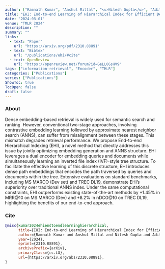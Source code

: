```yaml
---
author: ["Ramnath Kumar", "Anshul Mittal", "<u>Nilesh Gupta</u>", "Aditya Kusupati", "Inderjit S. Dhillon", "Prateek Jain"]
title: "EHI: End-to-end Learning of Hierarchical Index for Efficient Dense Retrieval"
date: "2024-08-01"
venue: "TMLR 2024"
description: ""
summary: ""
links:
  - text: "Paper"
    url: "https://arxiv.org/pdf/2310.08891"
  - text: "Bibtex"
    url: "/publications/ehi/#cite"
  - text: OpenReview
    url: "https://openreview.net/forum?id=GeLLOGsHV9"
tags: ["information-retrieval", "Encoder", "TMLR"]
categories: ["Publications"]
series: ["Publications"]
ShowToc: true
TocOpen: false
draft: false
---
```


### About
Dense embedding-based retrieval is widely used for semantic search and ranking. However, conventional two-stage approaches, involving contrastive embedding learning followed by approximate nearest neighbor search (ANNS), can suffer from misalignment between these stages. This mismatch degrades retrieval performance. We propose End-to-end Hierarchical Indexing (EHI), a novel method that directly addresses this issue by jointly optimizing embedding generation and ANNS structure. EHI leverages a dual encoder for embedding queries and documents while simultaneously learning an inverted file index (IVF)-style tree structure. To facilitate the effective learning of this discrete structure, EHI introduces dense path embeddings that encodes the path traversed by queries and documents within the tree. Extensive evaluations on standard benchmarks, including MS MARCO (Dev set) and TREC DL19, demonstrate EHI’s superiority over traditional ANNS index. Under the same computational constraints, EHI outperforms existing state-of-the-art methods by +1.45% in MRR@10 on MS MARCO (Dev) and +8.2% in nDCG@10 on TREC DL19, highlighting the benefits of our end-to-end approach.

### Cite
```bib
@misc{kumar2024ehiendtoendlearninghierarchical,
      title={EHI: End-to-end Learning of Hierarchical Index for Efficient Dense Retrieval}, 
      author={Ramnath Kumar and Anshul Mittal and Nilesh Gupta and Aditya Kusupati and Inderjit Dhillon and Prateek Jain},
      year={2024},
      eprint={2310.08891},
      archivePrefix={arXiv},
      primaryClass={cs.LG},
      url={https://arxiv.org/abs/2310.08891}, 
}
```
